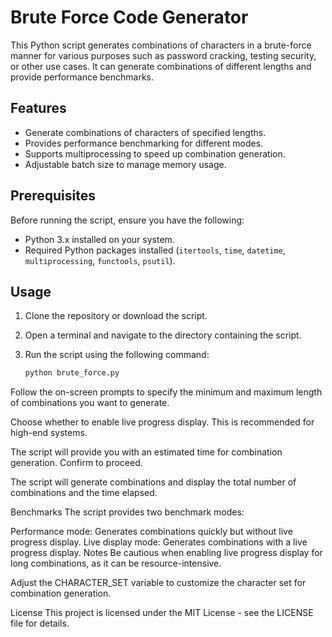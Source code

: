 # Brute Force Code Generator

This Python script generates combinations of characters in a brute-force manner for various purposes such as password cracking, testing security, or other use cases. It can generate combinations of different lengths and provide performance benchmarks.

## Features

- Generate combinations of characters of specified lengths.
- Provides performance benchmarking for different modes.
- Supports multiprocessing to speed up combination generation.
- Adjustable batch size to manage memory usage.

## Prerequisites

Before running the script, ensure you have the following:

- Python 3.x installed on your system.
- Required Python packages installed (`itertools`, `time`, `datetime`, `multiprocessing`, `functools`, `psutil`).

## Usage

1. Clone the repository or download the script.

2. Open a terminal and navigate to the directory containing the script.

3. Run the script using the following command:

   ```bash
   python brute_force.py

Follow the on-screen prompts to specify the minimum and maximum length of combinations you want to generate.

Choose whether to enable live progress display. This is recommended for high-end systems.

The script will provide you with an estimated time for combination generation. Confirm to proceed.

The script will generate combinations and display the total number of combinations and the time elapsed.

Benchmarks
The script provides two benchmark modes:

Performance mode: Generates combinations quickly but without live progress display.
Live display mode: Generates combinations with a live progress display.
Notes
Be cautious when enabling live progress display for long combinations, as it can be resource-intensive.

Adjust the CHARACTER_SET variable to customize the character set for combination generation.

License
This project is licensed under the MIT License - see the LICENSE file for details.
